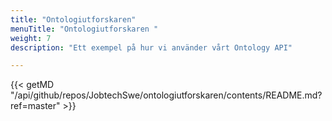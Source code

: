 ```yaml
---
title: "Ontologiutforskaren"
menuTitle: "Ontologiutforskaren "
weight: 7
description: "Ett exempel på hur vi använder vårt Ontology API"

---
```

{{< getMD "/api/github/repos/JobtechSwe/ontologiutforskaren/contents/README.md?ref=master" >}}